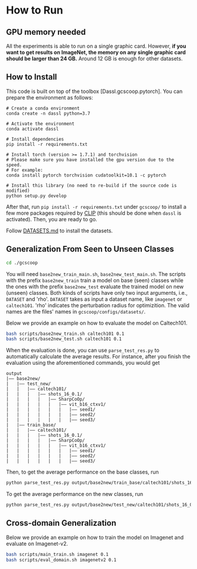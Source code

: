 # How to Run

## GPU memory needed

All the experiments is able to run on a single graphic card. However, **if you want to get results on ImageNet, the memory on any single graphic card should be larger than 24 GB.** Around 12 GB is enough for other datasets. 


## How to Install
This code is built on top of the toolbox [Dassl.gcscoop.pytorch]. You can prepare the environment as follows:

```
# Create a conda environment
conda create -n dassl python=3.7

# Activate the environment
conda activate dassl

# Install dependencies
pip install -r requirements.txt

# Install torch (version >= 1.7.1) and torchvision
# Please make sure you have installed the gpu version due to the speed.
# For example:
conda install pytorch torchvision cudatoolkit=10.1 -c pytorch

# Install this library (no need to re-build if the source code is modified)
python setup.py develop
```

After that, run `pip install -r requirements.txt` under `gcscoop/` to install a few more packages required by [CLIP](https://github.com/openai/CLIP) (this should be done when `dassl` is activated). Then, you are ready to go.

Follow [DATASETS.md](DATASETS.md) to install the datasets.


## Generalization From Seen to Unseen Classes
```bash
cd ./gcscoop
```
You will need `base2new_train_main.sh`, `base2new_test_main.sh`. The scripts with the prefix `base2new_train` train a model on base (seen) classes while the ones with the prefix `base2new_test` evaluate the trained model on new (unseen) classes. Both kinds of scripts have only two input arguments, i.e., `DATASET` and 'rho'. `DATASET` takes as input a dataset name, like `imagenet` or `caltech101`. 'rho' indicates the perturbation radius for optimizition. The valid names are the files' names in `gcscoop/configs/datasets/`.

Below we provide an example on how to evaluate the model on Caltech101.

```bash
bash scripts/base2new_train.sh caltech101 0.1
bash scripts/base2new_test.sh caltech101 0.1
```

When the evaluation is done, you can use `parse_test_res.py` to automatically calculate the average results. For instance, after you finish the evaluation using the aforementioned commands, you would get

```
output
|–– base2new/
|   |–– test_new/
|   |   |–– caltech101/
|   |   |   |–– shots_16_0.1/
|   |   |   |   |–– SharpCoOp/
|   |   |   |   |   |–– vit_b16_ctxv1/
|   |   |   |   |   |   |–– seed1/
|   |   |   |   |   |   |–– seed2/
|   |   |   |   |   |   |–– seed3/
|   |–– train_base/
|   |   |–– caltech101/
|   |   |   |–– shots_16_0.1/
|   |   |   |   |–– SharpCoOp/
|   |   |   |   |   |–– vit_b16_ctxv1/
|   |   |   |   |   |   |–– seed1/
|   |   |   |   |   |   |–– seed2/
|   |   |   |   |   |   |–– seed3/
```

Then, to get the average performance on the base classes, run

```bash
python parse_test_res.py output/base2new/train_base/caltech101/shots_16_0.1/SharpCoOp/vit_b16_ctxv1
```

To get the average performance on the new classes, run

```bash
python parse_test_res.py output/base2new/test_new/caltech101/shots_16_0.1/SharpCoOp/vit_b16_ctxv1 --test-log
```

## Cross-domain Generalization
Below we provide an example on how to train the model on Imagenet and evaluate on Imagenet-v2.

```bash
bash scripts/main_train.sh imagenet 0.1
bash scripts/eval_domain.sh imagenetv2 0.1
```

